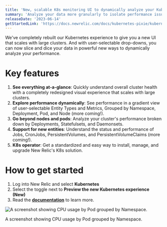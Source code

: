 ```yaml
---
title: 'New, scalable K8s monitoring UI to dynamically analyze your Kubernetes clusters'
summary: 'Analyze your data more granularly to isolate performance issues'
releaseDate: '2023-06-14'
getStartedLink: 'https://docs.newrelic.com/docs/kubernetes-pixie/kubernetes-integration/understand-use-data/kubernetes-cluster-explorer/#navigator-preview'
---
```


We've completely rebuilt our Kubernetes experience to give you a new UI that scales with large clusters. And with user-selectable drop-downs, you can now slice and dice your data in powerful new ways to dynamically analyze your performance.

# Key features

1. **See everything at-a-glance**: Quickly understand overall cluster health with a completely redesigned visual experience that scales with large clusters.
2. **Explore performance dynamically**: See performance in a gradient view of user-selectable Entity Types and Metrics, Grouped by Namespace, Deployment, Pod, and Node (more coming!).
3. **Go beyond nodes and pods**: Analyze your cluster's performance broken down by Deployments, Statefulsets, and Daemonsets.
4. **Support for new entities**: Understand the status and performance of Jobs, CronJobs, PersistentVolumes, and PersistentVolumeClaims (more coming!).
5. **K8s operator**: Get a standardized and easy way to install, manage, and upgrade New Relic's K8s solution.

# How to get started

1. Log into New Relic and select **Kubernetes**
2. Select the toggle next to **Preview the new Kubernetes experience (New)**
3. Read the [**documentation**](https://docs.newrelic.com/docs/kubernetes-pixie/kubernetes-integration/understand-use-data/kubernetes-cluster-explorer/#navigator-preview) to learn more.

![A screenshot showing CPU usage by Pod grouped by Namespace.](/images/K8s_navigator.webp 'A screenshot showing CPU usage by Pod grouped by Namespace.')

<figcaption>A screenshot showing CPU usage by Pod grouped by Namespace.</figcaption>
